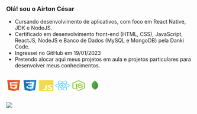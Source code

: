 ### Olá! sou o Airton César

- Cursando desenvolvimento de aplicativos, com foco em React Native, JDK e NodeJS.
- Certificado em desenvolvimento front-end (HTML, CSS), JavaScript, ReactJS, NodeJS e Banco de Dados (MySQL e MongoDB) pela Danki Code.
- Ingressei no GitHub em 19/01/2023
- Pretendo alocar aqui meus projetos em aula e projetos particulares para desenvolver meus conhecimentos.

  
  
 <div style="display: inline_block"><br>
 
  <img align="center" alt="HTML" height="30" width="40" src="https://raw.githubusercontent.com/devicons/devicon/master/icons/html5/html5-original.svg">
  <img align="center" alt="CSS" height="30" width="40" src="https://raw.githubusercontent.com/devicons/devicon/master/icons/css3/css3-original.svg">
  <img align="center" alt="Js" height="30" width="40" src="https://raw.githubusercontent.com/devicons/devicon/master/icons/javascript/javascript-plain.svg">
  <img align="center" alt="React" height="30" width="40" src="https://raw.githubusercontent.com/devicons/devicon/master/icons/react/react-original.svg">
  <img align="center" alt="nodeJS" height="30" width="40" src="https://raw.githubusercontent.com/devicons/devicon/master/icons/nodejs/nodejs-original.svg">
  <img align="center" alt="mongo" height="30" width="40" src="https://raw.githubusercontent.com/devicons/devicon/master/icons/mongodb/mongodb-original.svg">
     
</div>
  
  ##
  
  <div>
   
<a href="https://www.linkedin.com/in/airton-c%C3%A9sar-b67021263/" target="_blank"><img src="https://img.shields.io/badge/-LinkedIn-%230077B5?style=for-the-badge&logo=linkedin&logoColor=white" target="_blank"></a>

  </div> 
